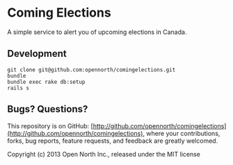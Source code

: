 # Coming Elections

A simple service to alert you of upcoming elections in Canada.

## Development

    git clone git@github.com:opennorth/comingelections.git
    bundle
    bundle exec rake db:setup
    rails s

## Bugs? Questions?

This repository is on GitHub: [http://github.com/opennorth/comingelections](http://github.com/opennorth/comingelections), where your contributions, forks, bug reports, feature requests, and feedback are greatly welcomed.

Copyright (c) 2013 Open North Inc., released under the MIT license
